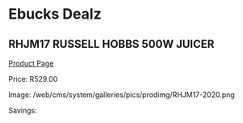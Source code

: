 
# Ebucks Dealz
## RHJM17 RUSSELL HOBBS 500W JUICER
[Product Page](https://www.ebucks.com/web/shop/productSelected.do?prodId=1084077803&catId=704987863)

Price: R529.00

Image: /web/cms/system/galleries/pics/prodimg/RHJM17-2020.png

Savings: 


	